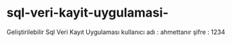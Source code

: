 # sql-veri-kayit-uygulamasi-
Geliştirilebilir Sql Veri Kayıt Uygulaması 
kullanıcı adı : ahmettanır
şifre : 1234
